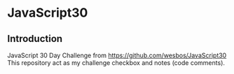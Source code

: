 # JavaScript30
## Introduction
JavaScript 30 Day Challenge from https://github.com/wesbos/JavaScript30 \
This repository act as my challenge checkbox and notes (code comments).
